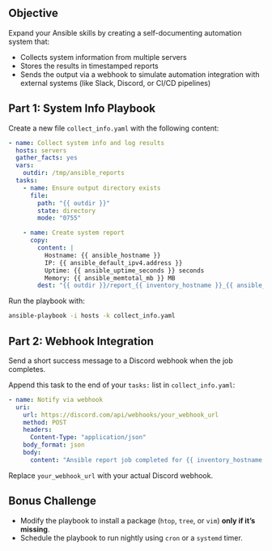 ## Objective

Expand your Ansible skills by creating a self-documenting automation system that:

- Collects system information from multiple servers
- Stores the results in timestamped reports
- Sends the output via a webhook to simulate automation integration with external systems (like Slack, Discord, or CI/CD pipelines)

## Part 1: System Info Playbook

Create a new file `collect_info.yaml` with the following content:

```yaml
- name: Collect system info and log results
  hosts: servers
  gather_facts: yes
  vars:
    outdir: /tmp/ansible_reports
  tasks:
    - name: Ensure output directory exists
      file:
        path: "{{ outdir }}"
        state: directory
        mode: "0755"

    - name: Create system report
      copy:
        content: |
          Hostname: {{ ansible_hostname }}
          IP: {{ ansible_default_ipv4.address }}
          Uptime: {{ ansible_uptime_seconds }} seconds
          Memory: {{ ansible_memtotal_mb }} MB
        dest: "{{ outdir }}/report_{{ inventory_hostname }}_{{ ansible_date_time.iso8601_basic_short }}.txt"
```

Run the playbook with:

```bash
ansible-playbook -i hosts -k collect_info.yaml
```

## Part 2: Webhook Integration

Send a short success message to a Discord webhook when the job completes.

Append this task to the end of your `tasks:` list in `collect_info.yaml`:

```yaml
- name: Notify via webhook
  uri:
    url: https://discord.com/api/webhooks/your_webhook_url
    method: POST
    headers:
      Content-Type: "application/json"
    body_format: json
    body:
      content: "Ansible report job completed for {{ inventory_hostname }} at {{ ansible_date_time.iso8601 }}"
```

Replace `your_webhook_url` with your actual Discord webhook.

## Bonus Challenge

- Modify the playbook to install a package (`htop`, `tree`, or `vim`) **only if it’s missing**.
- Schedule the playbook to run nightly using `cron` or a `systemd` timer.
